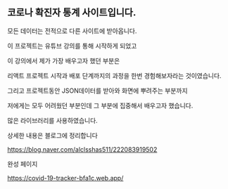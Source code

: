 ## 코로나 확진자 통계 사이트입니다.

모든 데이터는 전적으로 다른 사이트에 받아옵니다.

이 프로젝트는 유튜브 강의를 통해 시작하게 되었고

이 강의에서 제가 가장 배우고자 했던 부분은 

리액트 프로젝트 시작과 배포 단계까지의 과정을 한번 경험해보자라는 것이였습니다.

그리고 프로젝트동안 JSON데이터를 받아와 화면에 뿌려주는 부분까지

저에게는 모두 어려웠던 부분인데 그 부분에 집중해서 배우고자 했습니다.

많은 라이브러리를 사용하였습니다.

상세한 내용은 블로그에 정리합니다

https://blog.naver.com/alclsshas511/222083919502

완성 페이지

https://covid-19-tracker-bfa1c.web.app/
